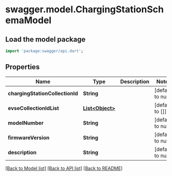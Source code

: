 # swagger.model.ChargingStationSchemaModel

## Load the model package
```dart
import 'package:swagger/api.dart';
```

## Properties
Name | Type | Description | Notes
------------ | ------------- | ------------- | -------------
**chargingStationCollectionId** | **String** |  | [default to null]
**evseCollectionIdList** | [**List&lt;Object&gt;**](Object.md) |  | [default to []]
**modelNumber** | **String** |  | [default to null]
**firmwareVersion** | **String** |  | [default to null]
**description** | **String** |  | [default to null]

[[Back to Model list]](../README.md#documentation-for-models) [[Back to API list]](../README.md#documentation-for-api-endpoints) [[Back to README]](../README.md)


